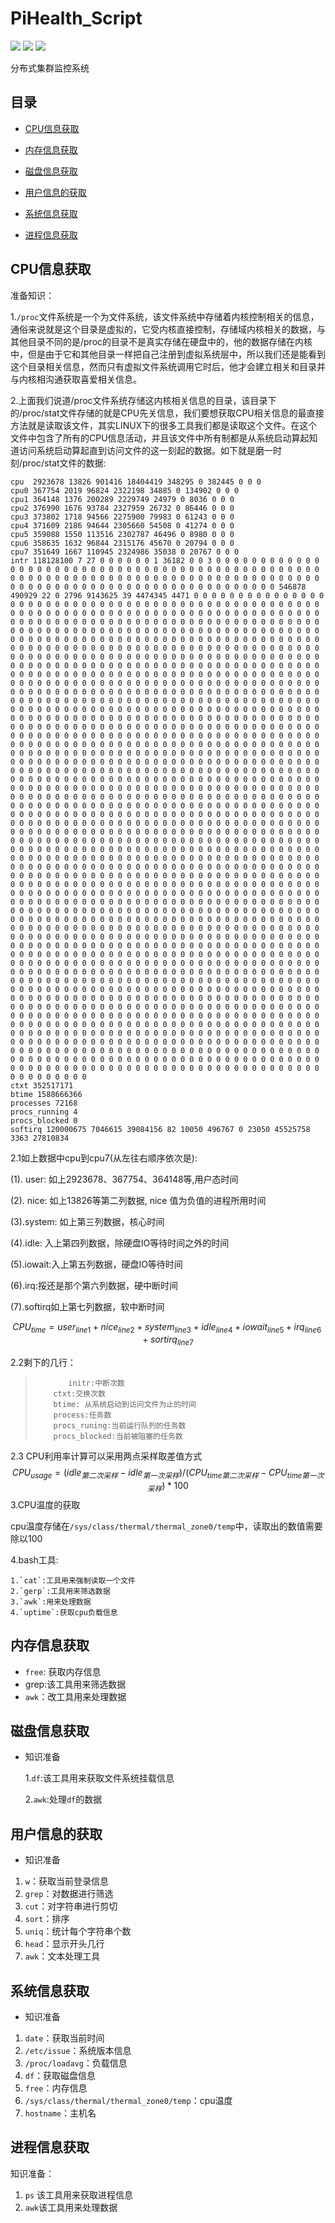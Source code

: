 # PiHealth_Script
[![](https://img.shields.io/github/issues/fangsong0517/PiHealth_Script.svg)](https://github.com/fangsong0517/PiHealth_Script/issues)  [![](https://img.shields.io/github/forks/fangsong0517/PiHealth_Script.svg)](https://github.com/fangsong0517/PiHealth_Script/network) [![](https://img.shields.io/github/stars/fangsong0517/PiHealth_Script.svg)](https://github.com/fangsong0517/PiHealth_Script/stargazers) 

分布式集群监控系统



## 目录



* [CPU信息获取](#CPU信息获取)

* [内存信息获取](#内存信息获取)

* [磁盘信息获取](#磁盘信息获取)

* [用户信息的获取](#用户信息的获取)

* [系统信息获取](#系统信息获取)

* [进程信息获取](#进程信息获取)



## CPU信息获取

准备知识：

1.`/proc`文件系统是一个为文件系统，该文件系统中存储着内核控制相关的信息，通俗来说就是这个目录是虚拟的，它受内核直接控制，存储域内核相关的数据，与其他目录不同的是/proc的目录不是真实存储在硬盘中的，他的数据存储在内核中，但是由于它和其他目录一样把自己注册到虚拟系统层中，所以我们还是能看到这个目录相关信息，然而只有虚拟文件系统调用它时后，他才会建立相关和目录并与内核相沟通获取喜爱相关信息。

2.上面我们说道/proc文件系统存储这内核相关信息的目录，该目录下的/proc/stat文件存储的就是CPU先关信息，我们要想获取CPU相关信息的最直接方法就是读取该文件，其实LINUX下的很多工具我们都是读取这个文件。在这个文件中包含了所有的CPU信息活动，并且该文件中所有制都是从系统启动算起知道访问系统启动算起直到访问文件的这一刻起的数据。如下就是磨一时刻/proc/stat文件的数据:

```shell
cpu  2923678 13826 901416 18404419 348295 0 382445 0 0 0
cpu0 367754 2019 96824 2322198 34885 0 134902 0 0 0
cpu1 364148 1376 200289 2229749 24979 0 8036 0 0 0
cpu2 376990 1676 93784 2327959 26732 0 86446 0 0 0
cpu3 373802 1718 94566 2275900 79983 0 61243 0 0 0
cpu4 371609 2186 94644 2305660 54508 0 41274 0 0 0
cpu5 359088 1550 113516 2302787 46496 0 8980 0 0 0
cpu6 358635 1632 96844 2315176 45670 0 20794 0 0 0
cpu7 351649 1667 110945 2324986 35038 0 20767 0 0 0
intr 118128100 7 27 0 0 0 0 0 0 1 36182 0 0 3 0 0 0 0 0 0 0 0 0 0 0 0 0 0 0 0 0 0 0 0 0 0 0 0 0 0 0 0 0 0 0 0 0 0 0 0 0 0 0 0 0 0 0 0 0 0 0 0 0 0 0 0 0 0 0 0 0 0 0 0 0 0 0 0 0 0 0 0 0 0 0 0 0 0 0 0 0 0 0 0 0 0 0 0 0 0 0 0 0 0 0 0 0 0 0 0 0 0 0 0 0 0 0 0 0 0 0 0 0 0 0 0 546878 490929 22 0 2796 9143625 39 4474345 4471 0 0 0 0 0 0 0 0 0 0 0 0 0 0 0 0 0 0 0 0 0 0 0 0 0 0 0 0 0 0 0 0 0 0 0 0 0 0 0 0 0 0 0 0 0 0 0 0 0 0 0 0 0 0 0 0 0 0 0 0 0 0 0 0 0 0 0 0 0 0 0 0 0 0 0 0 0 0 0 0 0 0 0 0 0 0 0 0 0 0 0 0 0 0 0 0 0 0 0 0 0 0 0 0 0 0 0 0 0 0 0 0 0 0 0 0 0 0 0 0 0 0 0 0 0 0 0 0 0 0 0 0 0 0 0 0 0 0 0 0 0 0 0 0 0 0 0 0 0 0 0 0 0 0 0 0 0 0 0 0 0 0 0 0 0 0 0 0 0 0 0 0 0 0 0 0 0 0 0 0 0 0 0 0 0 0 0 0 0 0 0 0 0 0 0 0 0 0 0 0 0 0 0 0 0 0 0 0 0 0 0 0 0 0 0 0 0 0 0 0 0 0 0 0 0 0 0 0 0 0 0 0 0 0 0 0 0 0 0 0 0 0 0 0 0 0 0 0 0 0 0 0 0 0 0 0 0 0 0 0 0 0 0 0 0 0 0 0 0 0 0 0 0 0 0 0 0 0 0 0 0 0 0 0 0 0 0 0 0 0 0 0 0 0 0 0 0 0 0 0 0 0 0 0 0 0 0 0 0 0 0 0 0 0 0 0 0 0 0 0 0 0 0 0 0 0 0 0 0 0 0 0 0 0 0 0 0 0 0 0 0 0 0 0 0 0 0 0 0 0 0 0 0 0 0 0 0 0 0 0 0 0 0 0 0 0 0 0 0 0 0 0 0 0 0 0 0 0 0 0 0 0 0 0 0 0 0 0 0 0 0 0 0 0 0 0 0 0 0 0 0 0 0 0 0 0 0 0 0 0 0 0 0 0 0 0 0 0 0 0 0 0 0 0 0 0 0 0 0 0 0 0 0 0 0 0 0 0 0 0 0 0 0 0 0 0 0 0 0 0 0 0 0 0 0 0 0 0 0 0 0 0 0 0 0 0 0 0 0 0 0 0 0 0 0 0 0 0 0 0 0 0 0 0 0 0 0 0 0 0 0 0 0 0 0 0 0 0 0 0 0 0 0 0 0 0 0 0 0 0 0 0 0 0 0 0 0 0 0 0 0 0 0 0 0 0 0 0 0 0 0 0 0 0 0 0 0 0 0 0 0 0 0 0 0 0 0 0 0 0 0 0 0 0 0 0 0 0 0 0 0 0 0 0 0 0 0 0 0 0 0 0 0 0 0 0 0 0 0 0 0 0 0 0 0 0 0 0 0 0 0 0 0 0 0 0 0 0 0 0 0 0 0 0 0 0 0 0 0 0 0 0 0 0 0 0 0 0 0 0 0 0 0 0 0 0 0 0 0 0 0 0 0 0 0 0 0 0 0 0 0 0 0 0 0 0 0 0 0 0 0 0 0 0 0 0 0 0 0 0 0 0 0 0 0 0 0 0 0 0 0 0 0 0 0 0 0 0 0 0 0 0 0 0 0 0 0 0 0 0 0 0 0 0 0 0 0 0 0 0 0 0 0 0 0 0 0 0 0 0 0 0 0 0 0 0 0 0 0 0 0 0 0 0 0 0 0 0 0 0 0 0 0 0 0 0 0 0 0 0 0 0 0 0 0 0 0 0 0 0 0 0 0 0 0 0 0 0 0 0 0 0 0 0 0 0 0 0 0 0 0 0 0 0 0 0 0 0 0 0 0 0 0 0 0 0 0 0 0 0 0 0 0 0 0 0 0 0 0 0 0 0 0 0 0 0 0 0 0 0 0 0 0 0 0 0 0 0 0 0 0 0 0 0 0 0 0 0 0 0 0 0 0 0 0 0 0 0 0 0 0 0 0 0 0 0 0 0 0 0 0 0 0 0 0 0 0 0 0 0 0 0 0 0 0 0 0 0 0 0 0 0 0 0 0 0 0 0 0 0 0 0 0 0 0 0 0 0 0 0 0 0 0 0 0 0 0 0 0 0 0 0 0 0 0 0 0 0 0 0 0 0 0 0 0 0 0 0 0 0 0 0 0 0 0 0 0 0 0 0 0 0 0 0 0 0 0 0 0 0 0 0 0 0 0 0 0 0 0 0 0 0 0 0 0 0 0 0 0 0 0 0 0 0 0 0 0 0 0 0 0 0 0 0 0 0 0 0 0 0 0 0 0 0 0 0 0 0 0 0 0 0 0 0 0 0 0 0 0 0 0 0 0 0 0 0 0 0 0 0 0 0 0 0 0 0 0 0 0 0 0 0 0 0 0 0 0 0 0 0 0 0 0 0 0 0 0 0 0 0 0 0 0 0 0 0 0 0 0 0 0 0 0 0 0 0 0 0 0 0 0 0 0 0 0 0 0 0 0 0 0 0 0 0 0 0 0 0 0 0 0 0 0 0 0 0 0 0 0 0 0 0 0 0 0 0 0 0 0 0 0 0 0 0 0 0 0 0 0 0 0 0 0 0 0 0 0 0 0 0 0 0 0 0 0 0 0 0 0 0 0 0 0 0 0 0 0 0 0 0 0 0 0 0 0 0 0 0 0 0 0 0 0 0 0 0 0 0 0 0 0 0 0 0 0 0 0 0 0 0 0 0 0 0 0 0 0 0 0 0 0 0 0 0 0 0 0 0 0 0 0 0 0 0 0 0 0 0 0 0 0 0 0 0 0 0 0 0 0 0 0 0 0 0 0 0 0 0 0 0 0 0 0 0 0 0 0 0 0 0 0 0 0 0 0 0 0 0 0 0 0 0 0 0 0 0 0 0 0 0 0 0 0 0 0 0 0 0 0 0 0 0 0 0 0 0 0 0 0 0 0 0 0 0 0 0 0 0 0 0 0 0 0 0 0 0 0 0 0 0 0 0 0 0 0 0 0 0 0 0 0 0 0 0 0 0 0 0 0 0 0 0 0 0 0 0 0 0 0 0 0 0 0 0 0 0 0 0 0 0 0 0 0 0 0 0 0 0 0 0 0 0 0 0 0 0 0 0 0 0 0 0 0 0 0 0 0 0 0 0 0 0 0 0 0 0 0 0 0 0 0 0 0 0 0 0 0 0 0 0 0 0 0 0 0 0 0 0 0 0 0 0 0 0 0 0 0 0 0 0 0 0 0 0 0 0 0 0 0 0 0 0 0 0 0 0 0 0 0 0 0 0 0 0 0 0 0 0 0 0 0 0 0 0 0 0 0 0 0 0 0 0 0 0 0 0 0 0 0 0 0 0 0 0 0 0 0 0 0 0 0 0 0 0 0 0 0 0 0 0 0 0 0 0 0 0 0 0 0 0 0 0 0 0 0 0 0 0 0 0 0 0 0 0 0 0 0 0 0 0 0 0 0 0 0 0 0 0 0 0 0 0 0 0 0 0 0 0 0 0 0 0 0 0 0 0 0 0 0 0 0 0 0 0 0 0 0 0 0 0 0 0 0 0 0 0 0 0 0 0 0 0 0 0 0 0 0 0 0 0 0 0 0 0 0 0 0 0 0 0 0 0 0 0 0 0 0 0 0 0 0 0 0 0 0 0 0 0 0 0 0 0 0 0 0 0 0 0 0 0 0 0 0 0 0 0 0 0 0 0 0 0 0 0 0 0 0 0 0 0 0 0 0 0 0 0 0 0 0 0 0 0 0 0 0 0 0 0 0 0 0 0 0 0 0 0 0 0 0 0 0 0 0 0 0 0 0 0 0 0 0 0 0 0 0 0 0 0 0 0 0 0 0 0 0 0 0 0 0 0 0 0 0 0 0 0 0 0 0 0 0 0 0 0 0 0 0 0 0 0 0 0 0 0 0 0 0 0 0 0 0 0 0 0 0 0 0 0 0 0 0 0 0 0 0 0 0 0 0 0 0 0 0 0 0 0 0 0 0 0 0 0 0 0 0 0 0 0 0 0 0 0 0 0 0 0 0 0 0 0 0 0 0 0 0 0 0 0 0 0 0 0 0 0 0 0 0 0 0 0 0 0 0 0 0 0 0 0 0 0 0 0 0 0 0 0 0 0 0 0 0 0 0 0 0 0 0 0 0 0 0 0 0 0 0 0 0 0 0 0 0 0 0 0 0 0 0 0 0 0 0 0 0 0 0 0 0 0 0 0 0 0 0 0 0 0 0 0 0 0 0 0 0 0 0 0 0 0 0 0 0 0 0 0 0 0 0 0 0 0 0 0 0 0 0 0 0 0 0 0 0 0 0 0 0 0 0 0 0 0 0 0 0 0 0 0 0 0 0 0 0 0 0 0 0 0 0 0 0 0 0 0 0 0
ctxt 352517171
btime 1588666366
processes 72168
procs_running 4
procs_blocked 0
softirq 120000675 7046615 39084156 82 10050 496767 0 23050 45525758 3363 27810834
```

2.1如上数据中cpu到cpu7(从左往右顺序依次是):

(1). user: 如上2923678、367754、364148等,用户态时间

(2). nice: 如上13826等第二列数据, nice 值为负值的进程所用时间

(3).system: 如上第三列数据，核心时间

(4).idle: 入上第四列数据，除硬盘IO等待时间之外的时间

(5).iowait:入上第五列数据，硬盘IO等待时间

(6).irq:挼还是那个第六列数据，硬中断时间

(7).softirq如上第七列数据，软中断时间


$$
CPU_{time} = user_{line1}+nice_{line2}+system_{line3}+idle_{line4} + iowait_{line5}+irq_{line6}+sortirq_{line7}
$$

2.2剩下的几行：

> 		  　　initr:中断次数
> 		  ctxt:交换次数
> 		  btime: 从系统启动到访问文件为止的时间
> 		  process:任务数
> 		  procs_runing:当前运行队列的任务数
> 		  procs_blocked:当前被阻塞的任务数

2.3 CPU利用率计算可以采用两点采样取差值方式
$$
CPU_{usage} = (idle_{第二次采样}-idle_{第一次采样})/(CPU_{time第二次采样}-CPU_{time第一次采样})*100
$$
3.CPU温度的获取

cpu温度存储在`/sys/class/thermal/thermal_zone0/temp`中，读取出的数值需要除以100

4.bash工具:

 	1.`cat`:工具用来强制读取一个文件
 	2.`gerp`:工具用来筛选数据
 	3.`awk`:用来处理数据
 	4.`uptime`:获取cpu负载信息



## 内存信息获取

* `free`: 获取内存信息
* grep:该工具用来筛选数据
* `awk`：改工具用来处理数据

## 磁盘信息获取

* 知识准备

  1.`df`:该工具用来获取文件系统挂载信息

  2.`awk`:处理`df`的数据

## 用户信息的获取

* 知识准备

1. `w`：获取当前登录信息
2. `grep`：对数据进行筛选
3. `cut`：对字符串进行剪切
4. `sort`：排序
5. `uniq`：统计每个字符串个数
6. `head`：显示开头几行
7. `awk`：文本处理工具

## 系统信息获取



* 知识准备

1. `date`：获取当前时间
2. `/etc/issue`：系统版本信息
3. `/proc/loadavg`：负载信息
4. `df`：获取磁盘信息
5. `free`：内存信息
6. `/sys/class/thermal/thermal_zone0/temp`：cpu温度
7. `hostname`：主机名

## 进程信息获取

知识准备：

1. `ps` 该工具用来获取进程信息
2. `awk`该工具用来处理数据


